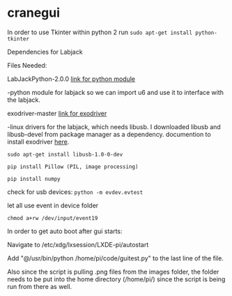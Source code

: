 # cranegui

In order to use Tkinter within python 2 run ```sudo apt-get install python-tkinter```

Dependencies for Labjack

Files Needed:

LabJackPython-2.0.0 [link for python module](https://labjack.com/support/software/examples/ud/labjackpython)

  -python module for labjack so we can import u6 and use it to interface with the labjack.
  
exodriver-master [link for exodriver](https://labjack.com/support/software/installers/ud)

  -linux drivers for the labjack, which needs libusb. I downloaded libusb and libusb-devel from package manager as a    dependency.
  documention to install exodriver [here](https://labjack.com/support/software/installers/exodriver).
  
  ```sudo apt-get install libusb-1.0-0-dev```
  
  ```pip install Pillow (PIL, image processing)```
  
  ```pip install numpy```
  
  check for usb devices: ```python -m evdev.evtest```
  
  let all use event in device folder
  
  ```chmod a+rw /dev/input/event19```

  In order to get auto boot after gui starts:

  Navigate to /etc/xdg/lxsession/LXDE-pi/autostart

  Add "@/usr/bin/python /home/pi/code/guitest.py" to the last line of the file.

  Also since the script is pulling .png files from the images folder, the folder
  needs to be put into the home directory (/home/pi/) since the script is being
  run from there as well.
